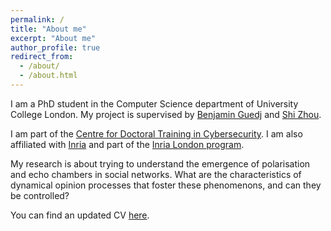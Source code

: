 ```yaml
---
permalink: /
title: "About me"
excerpt: "About me"
author_profile: true
redirect_from: 
  - /about/
  - /about.html
---
```


I am a PhD student in the Computer Science department of University College London. My project is supervised by [Benjamin Guedj](https://bguedj.github.io/) and [Shi Zhou](https://wp.cs.ucl.ac.uk/shizhou/).

I am part of the [Centre for Doctoral Training in Cybersecurity](https://www.ucl.ac.uk/computer-science/study/postgraduate-research/centre-doctoral-training-cybersecurity). I am also affiliated with [Inria](https://www.inria.fr/en) and part of the [Inria London program](https://www.inria.fr/en/inria-london-programme-bringing-france-and-uk-closer-together-through-research).
		
My research is about trying to understand the emergence of polarisation and echo chambers in social networks. What are the characteristics of dynamical opinion processes that foster these phenomenons, and can they be controlled?

You can find an updated CV [here](../files/mycv.pdf).